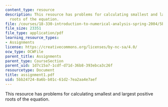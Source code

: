 ```yaml
---
content_type: resource
description: This resource has problems for calculating smallest and largest positive
  roots of the equation.
file: /courses/18-330-introduction-to-numerical-analysis-spring-2004/5bb247248a6bb01c61d27ea2aa4e7aef_assignment1.pdf
file_size: 23351
file_type: application/pdf
learning_resource_types:
- Assignments
license: https://creativecommons.org/licenses/by-nc-sa/4.0/
ocw_type: OCWFile
parent_title: Assignments
parent_type: CourseSection
parent_uid: 1d7c15a7-1cdf-d71d-36b8-393ebca3c26f
resourcetype: Document
title: assignment1.pdf
uid: 5bb24724-8a6b-b01c-61d2-7ea2aa4e7aef
---
```

This resource has problems for calculating smallest and largest positive roots of the equation.